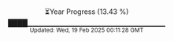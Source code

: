 <p align="center">
⏳Year Progress (13.43 %)<br>
████▁▁▁▁▁▁▁▁▁▁▁▁▁▁▁▁▁▁▁▁▁▁▁▁▁▁ <br>
<sub>Updated: Wed, 19 Feb 2025 00:11:28 GMT</sub>
</p>

